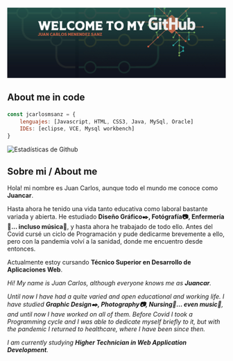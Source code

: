 ![Welcome](img/BANNER.jpg)

## About me in code
```js
const jcarlosmsanz = {
    lenguajes: [Javascript, HTML, CSS3, Java, MySql, Oracle]
    IDEs: [eclipse, VCE, Mysql workbench]
}
```

![Estadísticas de Github](https://github-readme-stats.vercel.app/api?username=jcarlosmsanz&show_icons=true&theme=radical)

 Sobre mi / About me
---
Hola! mi nombre es Juan Carlos, aunque todo el mundo me conoce como **Juancar**.

Hasta ahora he tenido una vida tanto educativa como laboral bastante variada y abierta. He estudiado **Diseño Gráfico:black_nib:, Fotógrafía:camera:, Enfermería:syringe:... incluso música:musical_note:**, y hasta ahora he trabajado de todo ello. Antes del Covid cursé un ciclo de Programación y pude dedicarme brevemente a ello, pero con la pandemia volví a la sanidad, donde me encuentro desde entonces.

Actualmente estoy cursando **Técnico Superior en Desarrollo de Aplicaciones Web**.

*Hi! My name is Juan Carlos, although everyone knows me as **Juancar**.*

*Until now I have had a quite varied and open educational and working life. I have studied **Graphic Design:black_nib:, Photography:camera:, Nursing:syringe:... even music:musical_note:**, and until now I have worked on all of them. Before Covid I took a Programming cycle and I was able to dedicate myself briefly to it, but with the pandemic I returned to healthcare, where I have been since then.*

*I am currently studying **Higher Technician in Web Application Development**.*